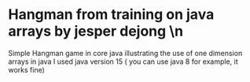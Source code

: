 # Hangman from training on java arrays by jesper dejong \n
Simple Hangman game in core java illustrating the use of one dimension arrays in java
I used java version 15 ( you can use java 8 for example, it works fine)


